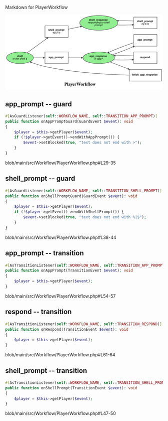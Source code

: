 Markdown for PlayerWorkflow

![PlayerWorkflow.svg](PlayerWorkflow.svg)



## app_prompt -- guard


```php
#[AsGuardListener(self::WORKFLOW_NAME, self::TRANSITION_APP_PROMPT)]
public function onAppPromptGuard(GuardEvent $event): void
{
    $player = $this->getPlayer($event);
    if (!$player->getEvent()->endWithAppPrompt()) {
        $event->setBlocked(true, "text does not end with >");
    }
}
```
blob/main/src/Workflow/PlayerWorkflow.php#L29-35
        

## shell_prompt -- guard


```php
#[AsGuardListener(self::WORKFLOW_NAME, self::TRANSITION_SHELL_PROMPT)]
public function onShellPromptGuard(GuardEvent $event): void
{
    $player = $this->getPlayer($event);
    if (!$player->getEvent()->endWithShellPrompt()) {
        $event->setBlocked(true, "text does not end with %|$");
    }
}
```
blob/main/src/Workflow/PlayerWorkflow.php#L38-44
        


## app_prompt -- transition


```php
#[AsTransitionListener(self::WORKFLOW_NAME, self::TRANSITION_APP_PROMPT)]
public function onAppPrompt(TransitionEvent $event): void
{
    $player = $this->getPlayer($event);
}
```
blob/main/src/Workflow/PlayerWorkflow.php#L54-57
        

## respond -- transition


```php
#[AsTransitionListener(self::WORKFLOW_NAME, self::TRANSITION_RESPOND)]
public function onRespond(TransitionEvent $event): void
{
    $player = $this->getPlayer($event);
}
```
blob/main/src/Workflow/PlayerWorkflow.php#L61-64
        

## shell_prompt -- transition


```php
#[AsTransitionListener(self::WORKFLOW_NAME, self::TRANSITION_SHELL_PROMPT)]
public function onShellPrompt(TransitionEvent $event): void
{
    $player = $this->getPlayer($event);
}
```
blob/main/src/Workflow/PlayerWorkflow.php#L47-50
        
